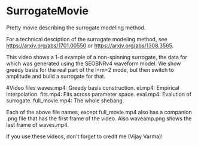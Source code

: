 # SurrogateMovie
Pretty movie describing the surrogate modeling method.

For a technical desciption of the surrogate modeling method, see https://arxiv.org/abs/1701.00550 or https://arxiv.org/abs/1308.3565.

This video shows a 1-d example of a non-spinning surrogate, the data for which was generated using the SEOBNRv4 waveform model. We show greedy basis for the real part of the l=m=2 mode, but then switch to amplitude and build a surrogate for that.

#Video files
waves.mp4: Greedy basis construction.
ei.mp4: Empirical interpolation.
fits.mp4: Fits across parameter space.
eval.mp4: Evalution of surrogate.
full_movie.mp4: The whole shebang.

Each of the above file names, except full_movie.mp4 also has a companion .png file that has the first frame of the video.
Also waveamp.png shows the last frame of waves.mp4.

If you use these videos, don't forget to credit me (Vijay Varma)!
